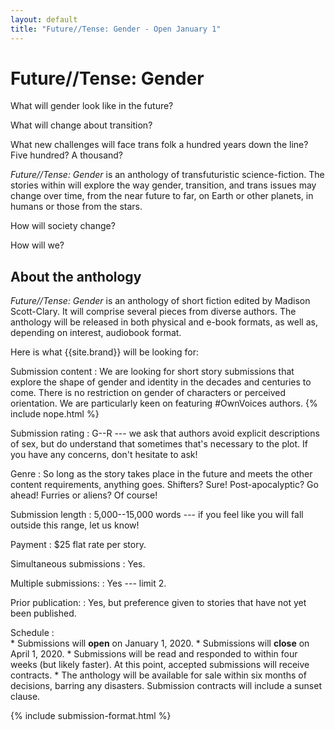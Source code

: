 ```yaml
---
layout: default
title: "Future//Tense: Gender - Open January 1"
---
```


# Future//Tense: Gender

What will gender look like in the future?

What will change about transition?

What new challenges will face trans folk a hundred years down the line? Five hundred? A thousand?

*Future//Tense: Gender* is an anthology of transfuturistic science-fiction. The stories within will explore the way gender, transition, and trans issues may change over time, from the near future to far, on Earth or other planets, in humans or those from the stars.

How will society change?

How will we?

## About the anthology

*Future//Tense: Gender* is an anthology of short fiction edited by Madison Scott-Clary. It will comprise several pieces from diverse authors. The anthology will be released in both physical and e-book formats, as well as, depending on interest, audiobook format.

Here is what {{site.brand}} will be looking for:

Submission content
:   We are looking for short story submissions that explore the shape of gender and identity in the decades and centuries to come. There is no restriction on gender of characters or perceived orientation. We are particularly keen on featuring #OwnVoices authors.
    {% include nope.html %}

Submission rating
:   G--R --- we ask that authors avoid explicit descriptions of sex, but do understand that sometimes that's necessary to the plot. If you have any concerns, don't hesitate to ask!

Genre
:   So long as the story takes place in the future and meets the other content requirements, anything goes. Shifters? Sure! Post-apocalyptic? Go ahead! Furries or aliens? Of course!

Submission length
:   5,000--15,000 words --- if you feel like you will fall outside this range, let us know!

Payment
:   $25 flat rate per story.

Simultaneous submissions
:   Yes.

Multiple submissions:
:   Yes --- limit 2.

Prior publication:
:   Yes, but preference given to stories that have not yet been published.

Schedule
:  
    * Submissions will **open** on January 1, 2020.
    * Submissions will **close** on April 1, 2020.
    * Submissions will be read and responded to within four weeks (but likely faster). At this point, accepted submissions will receive contracts.
    * The anthology will be available for sale within six months of decisions, barring any disasters. Submission contracts will include a sunset clause.

{% include submission-format.html %}
